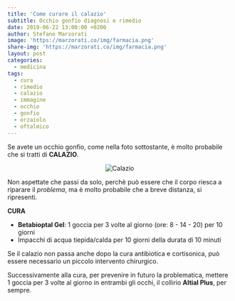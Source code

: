```yaml
---
title: 'Come curare il calazio'
subtitle: Occhio gonfio diagnosi e rimedio
date: 2019-06-22 13:00:00 +0200
author: Stefano Marzorati
image: 'https://marzorati.co/img/farmacia.png'
share-img: 'https://marzorati.co/img/farmacia.png'
layout: post
categories:
  - medicina
tags:
  - cura
  - rimedio
  - calazio
  - immagine
  - occhio
  - gonfio
  - orzaiolo
  - oftalmico
---
```

Se avete un occhio gonfio, come nella foto sottostante, è molto probabile che si tratti di **CALAZIO**.   

<center>
<img alt="Calazio" src="https://live.staticflickr.com/65535/48107457077_0a3ec97a9a_o.jpg">
</center>

Non aspettate che passi da solo, perchè può essere che il corpo riesca a riparare il *problema*, ma è molto probabile che a breve distanza, si ripresenti.   

**CURA**   
 - **Betabioptal Gel**: 1 goccia per 3 volte al giorno (ore: 8 - 14 - 20) per 10 giorni
 - Impacchi di acqua tiepida/calda per 10 giorni della durata di 10 minuti
 
Se il calazio non passa anche dopo la cura antibiotica e cortisonica, può essere necessario un piccolo intervento chirurgico.   

Successivamente alla cura, per prevenire in futuro la problematica, mettere 1 goccia per 3 volte al giorno in entrambi gli occhi, il collirio **Altial Plus**, per sempre.   


